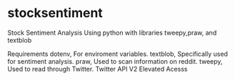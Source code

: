 # stocksentiment
Stock Sentiment Analysis
Using python with libraries tweepy,praw, and textblob

Requirements
dotenv, For enviroment variables.
textblob, Specifically used for sentiment analysis.
praw, Used to scan information on reddit.
tweepy, Used to read through Twitter.
Twitter API V2 Elevated Acesss
